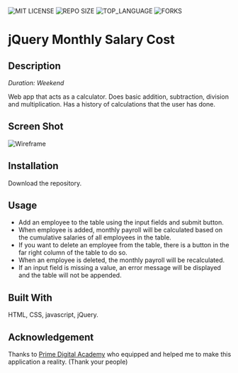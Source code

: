 ![MIT LICENSE](https://img.shields.io/github/license/julianbooher/jquery-server-side-calculator.svg?style=flat-square)
![REPO SIZE](https://img.shields.io/github/repo-size/julianbooher/jquery-server-side-calculator.svg?style=flat-square)
![TOP_LANGUAGE](https://img.shields.io/github/languages/top/julianbooher/jquery-server-side-calculator.svg?style=flat-square)
![FORKS](https://img.shields.io/github/forks/julianbooher/jquery-server-side-calculator.svg?style=social)

# jQuery Monthly Salary Cost

## Description

_Duration: Weekend_

Web app that acts as a calculator. Does basic addition, subtraction, division and multiplication. Has a history of calculations that the user has done.

## Screen Shot

![Wireframe](salaryCalculator.png)

## Installation

Download the repository. 

## Usage

- Add an employee to the table using the input fields and submit button.
- When employee is added, monthly payroll will be calculated based on the cumulative salaries of all employees in the table. 
- If you want to delete an employee from the table, there is a button in the far right column of the table to do so.
- When an employee is deleted, the monthly payroll will be recalculated.
- If an input field is missing a value, an error message will be displayed and the table will not be appended.

## Built With

HTML, CSS, javascript, jQuery.

## Acknowledgement
Thanks to [Prime Digital Academy](www.primeacademy.io) who equipped and helped me to make this application a reality. (Thank your people)
